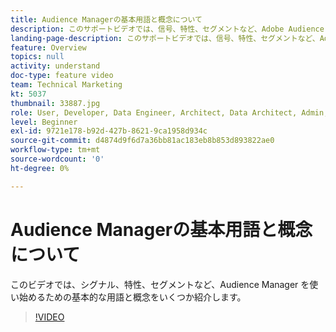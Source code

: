 ```yaml
---
title: Audience Managerの基本用語と概念について
description: このサポートビデオでは、信号、特性、セグメントなど、Adobe Audience Manager を使いはじめるための基本的な用語と概念について説明します。
landing-page-description: このサポートビデオでは、信号、特性、セグメントなど、Adobe Audience Manager を使いはじめるための基本的な用語と概念について説明します。
feature: Overview
topics: null
activity: understand
doc-type: feature video
team: Technical Marketing
kt: 5037
thumbnail: 33887.jpg
role: User, Developer, Data Engineer, Architect, Data Architect, Admin, Leader
level: Beginner
exl-id: 9721e178-b92d-427b-8621-9ca1958d934c
source-git-commit: d4874d9f6d7a36bb81ac183eb8b853d893822ae0
workflow-type: tm+mt
source-wordcount: '0'
ht-degree: 0%

---
```


# Audience Managerの基本用語と概念について

このビデオでは、シグナル、特性、セグメントなど、Audience Manager を使い始めるための基本的な用語と概念をいくつか紹介します。

>[!VIDEO](https://video.tv.adobe.com/v/33887/?quality=12)
